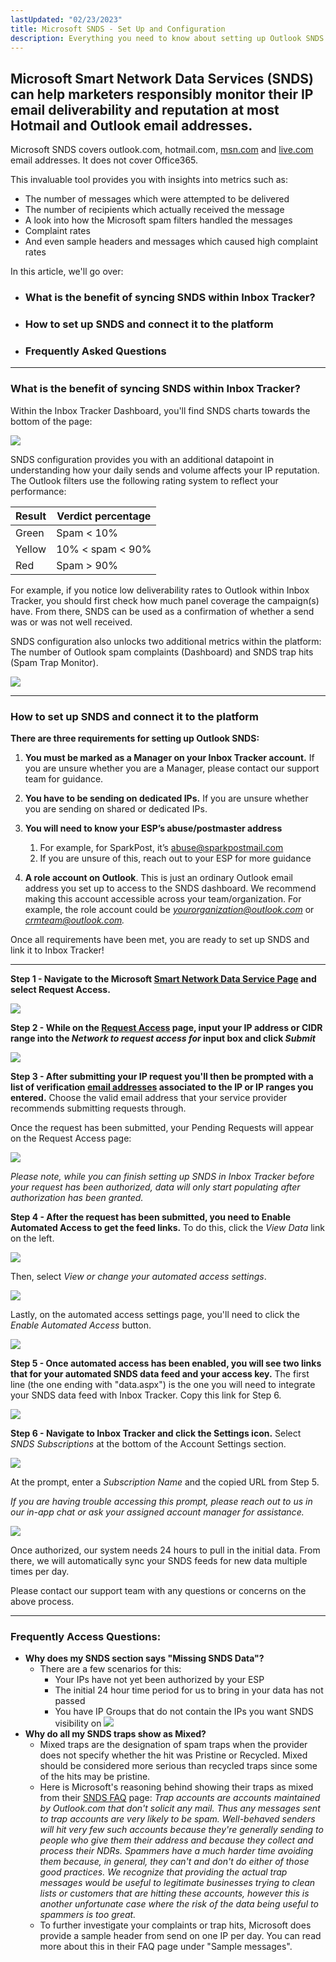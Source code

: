```yaml
---
lastUpdated: "02/23/2023"
title: Microsoft SNDS - Set Up and Configuration
description: Everything you need to know about setting up Outlook SNDS and syncing it to Inbox Tracker 
---
```


## Microsoft Smart Network Data Services (SNDS) can help marketers responsibly monitor their IP email deliverability and reputation at most Hotmail and Outlook email addresses.

 Microsoft SNDS covers outlook.com, hotmail.com, [msn.com](http://msn.com/) and [live.com](http://live.com/) email addresses. It does not cover Office365.

 This invaluable tool provides you with insights into metrics such as:

* The number of messages which were attempted to be delivered
* The number of recipients which actually received the message
* A look into how the Microsoft spam filters handled the messages
* Complaint rates
* And even sample headers and messages which caused high complaint rates

 In this article, we'll go over:

* ### What is the benefit of syncing SNDS within Inbox Tracker?
* ### How to set up SNDS and connect it to the platform
* ### Frequently Asked Questions

---

### What is the benefit of syncing SNDS within Inbox Tracker?

 Within the Inbox Tracker Dashboard, you'll find SNDS charts towards the bottom of the page:

![](media/microsoft_snds_set_up_and_configuration/image_0.png)

 SNDS configuration provides you with an additional datapoint in understanding how your daily sends and volume affects your IP reputation. The Outlook filters use the following rating system to reflect your performance:

| **Result** | **Verdict percentage** |
| --- | --- |
| Green | Spam < 10% |
| Yellow | 10% < spam < 90% |
| Red | Spam > 90% |


 For example, if you notice low deliverability rates to Outlook within Inbox Tracker, you should first check how much panel coverage the campaign(s) have. From there, SNDS can be used as a confirmation of whether a send was or was not well received.

 SNDS configuration also unlocks two additional metrics within the platform: The number of Outlook spam complaints (Dashboard) and SNDS trap hits (Spam Trap Monitor).

![](media/microsoft_snds_set_up_and_configuration/image_1.png)

---

### How to set up SNDS and connect it to the platform

**There are three requirements for setting up Outlook SNDS:** 

1. **You must be marked as a Manager on your Inbox Tracker account.** If you are unsure whether you are a Manager, please contact our support team for guidance.
2. **You have to be sending on dedicated IPs.** If you are unsure whether you are sending on shared or dedicated IPs.
3. **You will need to know your ESP’s abuse/postmaster address** 

	1. For example, for SparkPost, it’s [abuse@sparkpostmail.com](mailto:abuse@sparkpostmail.com)
	2. If you are unsure of this, reach out to your ESP for more guidance
4. **A role account on Outlook**. This is just an ordinary Outlook email address you set up to access to the SNDS dashboard. We recommend making this account accessible across your team/organization. For example, the role account could be *[yourorganization@outlook.com](mailto:yourorganization@outlook.com)* or *[crmteam@outlook.com](mailto:crmteam@outlook.com).*

 Once all requirements have been met, you are ready to set up SNDS and link it to Inbox Tracker!

---

**Step 1 - Navigate to the Microsoft [Smart Network Data Service Page](https://postmaster.live.com/snds/index.aspx) and select Request Access.** 

![](media/microsoft_snds_set_up_and_configuration/image_2.png)

**Step 2 - While on the [Request Access](https://postmaster.live.com/snds/addnetwork.aspx) page, input your IP address or CIDR range into the *Network to request access for* input box and click *Submit***

![](media/microsoft_snds_set_up_and_configuration/image_3.png)

**Step 3 - After submitting your IP request you'll then be prompted with a list of verification [email addresses](https://postmaster.live.com/snds/FAQ.aspx#AddressChoosing) associated to the IP or IP ranges you entered.** Choose the valid email address that your service provider recommends submitting requests through.

 Once the request has been submitted, your Pending Requests will appear on the Request Access page:

![](media/microsoft_snds_set_up_and_configuration/image_4.png)

*Please note, while you can finish setting up SNDS in Inbox Tracker before your request has been authorized, data will only start populating after authorization has been granted.* 

**Step 4 - After the request has been submitted, you need to Enable Automated Access to get the feed links.** To do this, click the *View Data* link on the left.

![](media/microsoft_snds_set_up_and_configuration/image_5.png)

 Then, select *View or change your automated access settings*.

![](media/microsoft_snds_set_up_and_configuration/image_6.png)

 Lastly, on the automated access settings page, you'll need to click the *Enable Automated Access* button.

![](media/microsoft_snds_set_up_and_configuration/image_7.png)

**Step 5 - Once automated access has been enabled, you will see two links that for your automated SNDS data feed and your access key.** The first line (the one ending with "data.aspx") is the one you will need to integrate your SNDS data feed with Inbox Tracker. Copy this link for Step 6.

![](media/microsoft_snds_set_up_and_configuration/image_8.png)

**Step 6 - Navigate to Inbox Tracker and click the Settings icon.** Select *SNDS Subscriptions* at the bottom of the Account Settings section.

![](media/microsoft_snds_set_up_and_configuration/image_9.png)

 At the prompt, enter a *Subscription Name* and the copied URL from Step 5.

*If you are having trouble accessing this prompt, please reach out to us in our in-app chat or ask your assigned account manager for assistance.* 

![](media/microsoft_snds_set_up_and_configuration/image_10.png)

 Once authorized, our system needs 24 hours to pull in the initial data. From there, we will automatically sync your SNDS feeds for new data multiple times per day.

 Please contact our support team with any questions or concerns on the above process.

---

### Frequently Access Questions:
* **Why does my SNDS section says "Missing SNDS Data"?** 
	+ There are a few scenarios for this:
		- Your IPs have not yet been authorized by your ESP
		- The initial 24 hour time period for us to bring in your data has not passed
		- You have IP Groups that do not contain the IPs you want SNDS visibility on
		![](media/microsoft_snds_set_up_and_configuration/image_11.png)
* **Why do all my SNDS traps show as Mixed?** 
	+ Mixed traps are the designation of spam traps when the provider does not specify whether the hit was Pristine or Recycled. Mixed should be considered more serious than recycled traps since some of the hits may be pristine.
	+ Here is Microsoft's reasoning behind showing their traps as mixed from their
	 [SNDS FAQ](https://sendersupport.olc.protection.ou%20tlook.com/snds/FAQ.aspx) 
	 page:
	*Trap accounts are accounts maintained by Outlook.com that don't solicit any mail. Thus any messages sent to trap accounts are very likely to be spam. Well-behaved senders will hit very few such accounts because they're generally sending to people who give them their address and because they collect and process their NDRs. Spammers have a much harder time avoiding them because, in general, they can't and don't do either of those good practices.* 
	*We recognize that providing the actual trap messages would be useful to legitimate businesses trying to clean lists or customers that are hitting these accounts, however this is another unfortunate case where the risk of the data being useful to spammers is too great.*
	+ To further investigate your complaints or trap hits, Microsoft does provide a sample header from send on one IP per day. You can read more about this in their FAQ page under "Sample messages".
